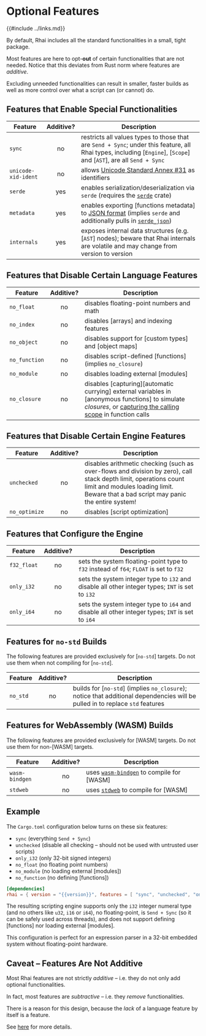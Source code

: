 Optional Features
================

{{#include ../links.md}}

By default, Rhai includes all the standard functionalities in a small, tight package.

Most features are here to opt-**out** of certain functionalities that are not needed.
Notice that this deviates from Rust norm where features are _additive_.

Excluding unneeded functionalities can result in smaller, faster builds as well as
more control over what a script can (or cannot) do.


Features that Enable Special Functionalities
-------------------------------------------

| Feature             | Additive? | Description                                                                                                                                                                                            |
| ------------------- | :-------: | ------------------------------------------------------------------------------------------------------------------------------------------------------------------------------------------------------ |
| `sync`              |    no     | restricts all values types to those that are `Send + Sync`; under this feature, all Rhai types, including [`Engine`], [`Scope`] and [`AST`], are all `Send + Sync`                                     |
| `unicode-xid-ident` |    no     | allows [Unicode Standard Annex #31](http://www.unicode.org/reports/tr31/) as identifiers                                                                                                               |
| `serde`             |    yes    | enables serialization/deserialization via `serde` (requires the [`serde`](https://crates.io/crates/serde) crate)                                                                                       |
| `metadata`          |    yes    | enables exporting [functions metadata] to [JSON format]({{rootUrl}}/engine/metadata/export_to_json.md) (implies `serde` and additionally pulls in [`serde_json`](https://crates.io/crates/serde_json)) |
| `internals`         |    yes    | exposes internal data structures (e.g. [`AST`] nodes); beware that Rhai internals are volatile and may change from version to version                                                                  |


Features that Disable Certain Language Features
----------------------------------------------

| Feature       | Additive? | Description                                                                                                                                                                                         |
| ------------- | :-------: | --------------------------------------------------------------------------------------------------------------------------------------------------------------------------------------------------- |
| `no_float`    |    no     | disables floating-point numbers and math                                                                                                                                                            |
| `no_index`    |    no     | disables [arrays] and indexing features                                                                                                                                                             |
| `no_object`   |    no     | disables support for [custom types] and [object maps]                                                                                                                                               |
| `no_function` |    no     | disables script-defined [functions] (implies `no_closure`)                                                                                                                                          |
| `no_module`   |    no     | disables loading external [modules]                                                                                                                                                                 |
| `no_closure`  |    no     | disables [capturing][automatic currying] external variables in [anonymous functions] to simulate _closures_, or [capturing the calling scope]({{rootUrl}}/language/fn-capture.md) in function calls |


Features that Disable Certain Engine Features
--------------------------------------------

| Feature       | Additive? | Description                                                                                                                                                                                                 |
| ------------- | :-------: | ----------------------------------------------------------------------------------------------------------------------------------------------------------------------------------------------------------- |
| `unchecked`   |    no     | disables arithmetic checking (such as over-flows and division by zero), call stack depth limit, operations count limit and modules loading limit.<br/>Beware that a bad script may panic the entire system! |
| `no_optimize` |    no     | disables [script optimization]                                                                                                                                                                              |


Features that Configure the Engine
---------------------------------

| Feature     | Additive? | Description                                                                                      |
| ----------- | :-------: | ------------------------------------------------------------------------------------------------ |
| `f32_float` |    no     | sets the system floating-point type to `f32` instead of `f64`; `FLOAT` is set to `f32`           |
| `only_i32`  |    no     | sets the system integer type to `i32` and disable all other integer types; `INT` is set to `i32` |
| `only_i64`  |    no     | sets the system integer type to `i64` and disable all other integer types; `INT` is set to `i64` |


Features for `no-std` Builds
---------------------------

The following features are provided exclusively for [`no-std`] targets.
Do not use them when not compiling for [`no-std`].

| Feature  | Additive? | Description                                                                                                                   |
| -------- | :-------: | ----------------------------------------------------------------------------------------------------------------------------- |
| `no_std` |    no     | builds for [`no-std`] (implies `no_closure`); notice that additional dependencies will be pulled in to replace `std` features |


Features for WebAssembly (WASM) Builds
-------------------------------------

The following features are provided exclusively for [WASM] targets.
Do not use them for non-[WASM] targets.

| Feature        | Additive? | Description                                                                        |
| -------------- | :-------: | ---------------------------------------------------------------------------------- |
| `wasm-bindgen` |    no     | uses [`wasm-bindgen`](https://crates.io/crates/wasm-bindgen) to compile for [WASM] |
| `stdweb`       |    no     | uses [`stdweb`](https://crates.io/crates/stdweb) to compile for [WASM]             |


Example
-------

The `Cargo.toml` configuration below turns on these six features:

* `sync` (everything `Send + Sync`)
* `unchecked` (disable all checking &ndash; should not be used with untrusted user scripts)
* `only_i32` (only 32-bit signed integers)
* `no_float` (no floating point numbers)
* `no_module` (no loading external [modules])
* `no_function` (no defining [functions])

```toml
[dependencies]
rhai = { version = "{{version}}", features = [ "sync", "unchecked", "only_i32", "no_float", "no_module", "no_function" ] }
```

The resulting scripting engine supports only the `i32` integer numeral type (and no others like `u32`, `i16` or `i64`),
no floating-point, is `Send + Sync` (so it can be safely used across threads), and does not support defining [functions]
nor loading external [modules].

This configuration is perfect for an expression parser in a 32-bit embedded system without floating-point hardware.


Caveat &ndash; Features Are Not Additive
---------------------------------------

Most Rhai features are not strictly _additive_ &ndash; i.e. they do not only add optional functionalities.

In fact, most features are _subtractive_ &ndash; i.e. they _remove_ functionalities.

There is a reason for this design, because the _lack_ of a language feature by itself is a feature.

See [here]({{rootUrl}}/patterns/multiple.md) for more details.
